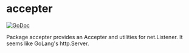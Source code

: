 # accepter

[![GoDoc](https://godoc.org/github.com/orkunkaraduman/go-accepter?status.svg)](https://godoc.org/github.com/orkunkaraduman/go-accepter)

Package accepter provides an Accepter and utilities for net.Listener.
It seems like GoLang's http.Server.
